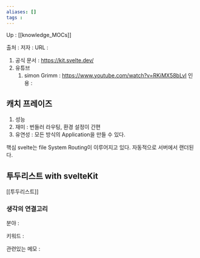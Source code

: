 ```yaml
---
aliases: []
tags : 
---
```

Up : [[knowledge_MOCs]]

출처 :
저자 :
URL : 
1. 공식 문서 : https://kit.svelte.dev/
2. 유튜브 
	1. simon Grimm : https://www.youtube.com/watch?v=RKiMX58bLvI
인용 : 



## 캐치 프레이즈
1. 성능
2. 재미 : 번들러 라우팅, 환경 설정이 간편
3. 유연성 : 모든 방식의 Application을 만들 수 있다. 

핵심 
svelte는 file System Routing이 이루어지고 있다.
자동적으로 서버에서 랜더된다.





## 투두리스트 with svelteKit
[[투두리스트]]

### 생각의 연결고리
분야 :

키워드 :

관련있는 메모 :
